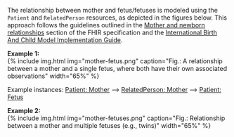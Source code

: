 The relationship between mother and fetus/fetuses is modeled using the `Patient` and `RelatedPerson` resources, as depicted in the figures below. This approach follows the guidelines outlined in the [Mother and newborn relationships](https://hl7.org/fhir/R4/patient.html#maternity) section of the FHIR specification and the [International Birth And Child Model Implementation Guide](https://hl7.org/fhir/uv/ibcm/2024Sep/index.html).

**Example 1:**    
{% include img.html img="mother-fetus.png" caption="Fig.: A relationship between a mother and a single fetus, where both have their own associated observations" width="65%" %}

Example instances: [Patient: Mother](Patient-UC1-KatrinKinderlieb.html) --> [RelatedPerson: Mother](RelatedPerson-UC1-RelatedPerson-Mother.html) --> [Patient: Fetus](Patient-UC1-Fetus.html)

**Example 2:**    
{% include img.html img="mother-fetuses.png" caption="Fig.: Relationship between a mother and multiple fetuses (e.g., twins)" width="65%" %}

